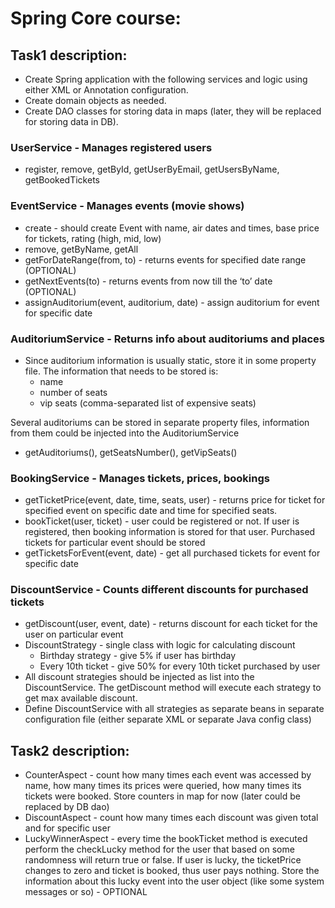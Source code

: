 # Spring Core course:

## Task1 description:
- Create Spring application with the following services and logic using either XML or Annotation configuration.
- Create domain objects as needed.
- Create DAO classes for storing data in maps (later, they will be replaced for storing data in DB).

### UserService - Manages registered users
* register, remove, getById, getUserByEmail, getUsersByName, getBookedTickets

### EventService - Manages events (movie shows)
* create - should create Event with name, air dates and times, base price for tickets, rating (high, mid, low)
* remove, getByName, getAll
* getForDateRange(from, to) - returns events for specified date range (OPTIONAL)
* getNextEvents(to) - returns events from now till the ‘to’ date (OPTIONAL)
* assignAuditorium(event, auditorium, date) - assign auditorium for event for specific date

### AuditoriumService - Returns info about auditoriums and places
* Since auditorium information is usually static, store it in some property file. The information that needs to be stored is:
    * name
    * number of seats
    * vip seats (comma-separated list of expensive seats)

Several auditoriums can be stored in separate property files, information from them could be injected into the AuditoriumService

* getAuditoriums(), getSeatsNumber(), getVipSeats()

### BookingService - Manages tickets, prices, bookings
* getTicketPrice(event, date, time, seats, user) - returns price for ticket for specified event on specific date and time for specified seats.
* bookTicket(user, ticket) - user could  be registered or not. If user is registered, then booking information is stored for that user. Purchased tickets for particular event should be stored
* getTicketsForEvent(event, date) - get all purchased tickets for event for specific date

### DiscountService - Counts different discounts for purchased tickets
* getDiscount(user, event, date) - returns discount for each ticket for the user on particular event
* DiscountStrategy - single class with logic for calculating discount
    * Birthday strategy - give 5% if user has birthday
    * Every 10th ticket - give 50% for every 10th ticket purchased by user
* All discount strategies should be injected as list into the DiscountService. The getDiscount method will execute each strategy to get max available discount.
* Define DiscountService with all strategies as separate beans in separate configuration file (either separate XML or separate Java config class)

## Task2 description:
- CounterAspect - count how many times each event was accessed by name, how many times its prices were queried, how many times its tickets were booked. Store counters in map for now (later could be replaced by DB dao)
- DiscountAspect - count how many times each discount was given total and for specific user
- LuckyWinnerAspect - every time the bookTicket method is executed perform the checkLucky method for the user that based on some randomness will return true or false. If user is lucky, the ticketPrice changes to zero and ticket is booked, thus user pays nothing. Store the information about this lucky event into the user object (like some system messages or so) - OPTIONAL



